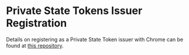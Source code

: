# Private State Tokens Issuer Registration

Details on registering as a Private State Token issuer with Chrome can be found at [this repository](github.com/googlechrome/private-tokens).
